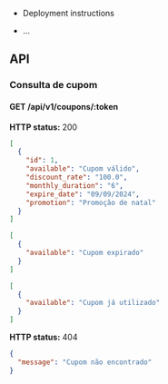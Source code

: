 * Deployment instructions

* ...

## API

### Consulta de cupom

#### GET /api/v1/coupons/:token

**HTTP status:** 200

```json
[
  {
    "id": 1,
    "available": "Cupom válido",
    "discount_rate": "100.0",
    "monthly_duration": "6",
    "expire_date": "09/09/2024",
    "promotion": "Promoção de natal"
  }
]
```

```json
[
  {
    "available": "Cupom expirado"
  }
]
```

```json
[
  {
    "available": "Cupom já utilizado"
  }
]
```

**HTTP status:** 404

```json
{
  "message": "Cupom não encontrado"
}

```
